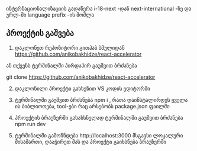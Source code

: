 ინტერნაციონალიზაციის გადაწერა i-18-next -დან next-international -ზე და ურლ-ში language prefix -ის მოშლა

## პროექტის გაშვება

1. დაკლონეთ რეპოზიტორი გითჰაბ ბმულიდან
   https://github.com/anikobakhidze/react-accelerator

ან თქვენს ტერმინალში პირდაპირ გაუშვით ბრძანება

git clone https://github.com/anikobakhidze/react-accelerator

2. დაკლონილი პროექტი გახსენით VS კოდის ედიტორში

3. ტერმინალში გაუშვით ბრძანება npm i , რათა დაინსტალირდეს ყველა ის ბიბლიოთება, tool-ები რაც არსებობს package.json ფაილში

4. პროექტის ბრაუზერში გასახსნელად ტერმინალში გაუშვით ბრძანება npm run dev

5. ტერმინალში გამოჩნდება http://localhost:3000 მსგავსი ლოკალური მისამართი, დააჭირეთ მას და პროექტი გაიხსნება ბრაუზერში
